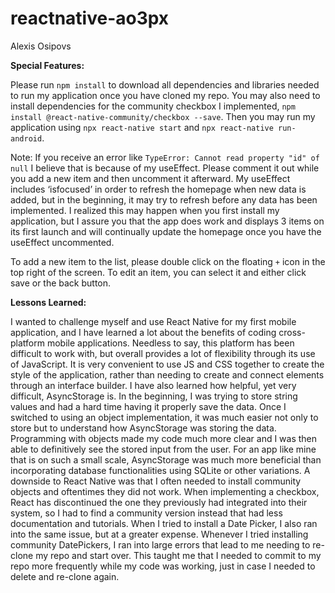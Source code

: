 # reactnative-ao3px

Alexis Osipovs

__Special Features:__

Please run `npm install` to download all dependencies and libraries needed to run my application once you have cloned my repo. You may also need to install dependencies for the community checkbox I implemented, `npm install @react-native-community/checkbox --save`. Then you may run my application using `npx react-native start` and `npx react-native run-android`. 

Note: If you receive an error like `TypeError: Cannot read property "id" of null` I believe that is because of my useEffect. Please comment it out while you add a new item and then uncomment it afterward. My useEffect includes ‘isfocused’ in order to refresh the homepage when new data is added, but in the beginning, it may try to refresh before any data has been implemented. I realized this may happen when you first install my application, but I assure you that the app does work and displays 3 items on its first launch and will continually update the homepage once you have the useEffect uncommented.

To add a new item to the list, please double click on the floating `+` icon in the top right of the screen. To edit an item, you can select it and either click save or the back button.


__Lessons Learned:__

I wanted to challenge myself and use React Native for my first mobile application, and I have learned a lot about the benefits of coding cross-platform mobile applications. Needless to say, this platform has been difficult to work with, but overall provides a lot of flexibility through its use of JavaScript. It is very convenient to use JS and CSS together to create the style of the application, rather than needing to create and connect elements through an interface builder. I have also learned how helpful, yet very difficult, AsyncStorage is. In the beginning, I was trying to store string values and had a hard time having it properly save the data. Once I switched to using an object implementation, it was much easier not only to store but to understand how AsyncStorage was storing the data. Programming with objects made my code much more clear and I was then able to definitively see the stored input from the user. For an app like mine that is on such a small scale, AsyncStorage was much more beneficial than incorporating database functionalities using SQLite or other variations. A downside to React Native was that I often needed to install community objects and oftentimes they did not work. When implementing a checkbox, React has discontinued the one they previously had integrated into their system, so I had to find a community version instead that had less documentation and tutorials. When I tried to install a Date Picker, I also ran into the same issue, but at a greater expense. Whenever I tried installing community DatePickers, I ran into large errors that lead to me needing to re-clone my repo and start over. This taught me that I needed to commit to my repo more frequently while my code was working, just in case I needed to delete and re-clone again. 
